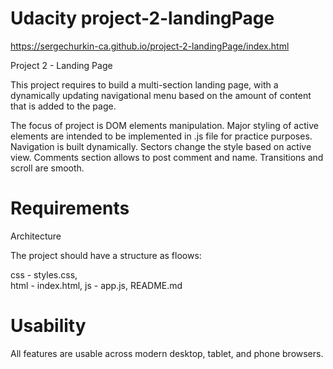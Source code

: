 # Udacity project-2-landingPage
https://sergechurkin-ca.github.io/project-2-landingPage/index.html

Project 2 - Landing Page

This project requires to build a multi-section landing page, with a dynamically updating navigational menu based on the amount of content that is added to the page.


The focus of project is DOM elements manipulation. 
Major styling of active elements are intended to be implemented in .js file for practice purposes.
Navigation is built dynamically.
Sectors change the style based on active view.
Comments section allows to post comment and name.
Transitions and scroll are smooth.

# Requirements 
Architecture

The project should have a structure as floows:

css - styles.css,    
html - index.html,
js - app.js,
README.md

# Usability

All features are usable across modern desktop, tablet, and phone browsers.

